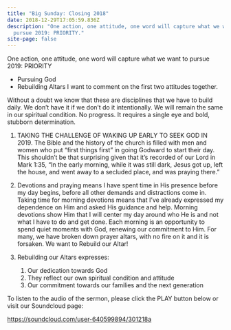 ```yaml
---
title: "Big Sunday: Closing 2018"
date: 2018-12-29T17:05:59.836Z
description: "One action, one attitude, one word will capture what we want to
  pursue 2019: PRIORITY."
site-page: false
---
```

One action, one attitude, one word will capture what we want to pursue 2019: PRIORITY

* Pursuing God
* Rebuilding Altars
  I want to comment on the first two attitudes together.

Without a doubt we know that these are disciplines that we have to build daily. We don’t have it if we don’t do it intentionally. We will remain the same in our spiritual condition. No progress. It requires a single eye and bold, stubborn determination.

1. TAKING THE CHALLENGE OF WAKING UP EARLY TO SEEK GOD IN 2019. The Bible and the history of the church is filled with men and women who put “first things first” in going Godward to start their day. This shouldn’t be that surprising given that it’s recorded of our Lord in Mark 1:35, “In the early morning, while it was still dark, Jesus got up, left the house, and went away to a secluded place, and was praying there.”
2. Devotions and praying means I have spent time in His presence before my day begins, before all other demands and distractions come in. Taking time for morning devotions means that I’ve already expressed my dependence on Him and asked His guidance and help. Morning devotions show Him that I will center my day around who He is and not what I have to do and get done. Each morning is an opportunity to spend quiet moments with God, renewing our commitment to Him.  For many, we have broken down prayer altars, with no fire on it and it is forsaken. We want to Rebuild our Altar!
3. Rebuilding our Altars expresses:

   1. Our dedication towards God
   2. They reflect our own spiritual condition and attitude
   3. Our commitment towards our families and the next generation

To listen to the audio of the sermon, please click the PLAY button below or visit our Soundcloud page:

<https://soundcloud.com/user-640599894/301218a>